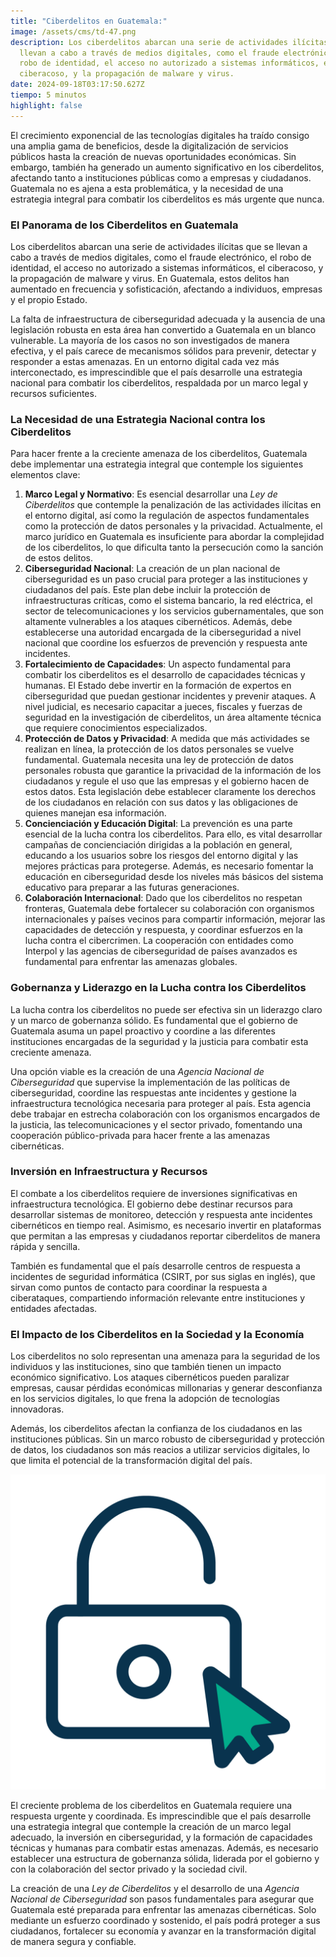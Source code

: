 ```yaml
---
title: "Ciberdelitos en Guatemala:"
image: /assets/cms/td-47.png
description: Los ciberdelitos abarcan una serie de actividades ilícitas que se
  llevan a cabo a través de medios digitales, como el fraude electrónico, el
  robo de identidad, el acceso no autorizado a sistemas informáticos, el
  ciberacoso, y la propagación de malware y virus.
date: 2024-09-18T03:17:50.627Z
tiempo: 5 minutos
highlight: false
---
```

<!--StartFragment-->

El crecimiento exponencial de las tecnologías digitales ha traído consigo una amplia gama de beneficios, desde la digitalización de servicios públicos hasta la creación de nuevas oportunidades económicas. Sin embargo, también ha generado un aumento significativo en los ciberdelitos, afectando tanto a instituciones públicas como a empresas y ciudadanos. Guatemala no es ajena a esta problemática, y la necesidad de una estrategia integral para combatir los ciberdelitos es más urgente que nunca.

### El Panorama de los Ciberdelitos en Guatemala

Los ciberdelitos abarcan una serie de actividades ilícitas que se llevan a cabo a través de medios digitales, como el fraude electrónico, el robo de identidad, el acceso no autorizado a sistemas informáticos, el ciberacoso, y la propagación de malware y virus. En Guatemala, estos delitos han aumentado en frecuencia y sofisticación, afectando a individuos, empresas y el propio Estado.

La falta de infraestructura de ciberseguridad adecuada y la ausencia de una legislación robusta en esta área han convertido a Guatemala en un blanco vulnerable. La mayoría de los casos no son investigados de manera efectiva, y el país carece de mecanismos sólidos para prevenir, detectar y responder a estas amenazas. En un entorno digital cada vez más interconectado, es imprescindible que el país desarrolle una estrategia nacional para combatir los ciberdelitos, respaldada por un marco legal y recursos suficientes.

### La Necesidad de una Estrategia Nacional contra los Ciberdelitos

Para hacer frente a la creciente amenaza de los ciberdelitos, Guatemala debe implementar una estrategia integral que contemple los siguientes elementos clave:

1. **Marco Legal y Normativo**: Es esencial desarrollar una *Ley de Ciberdelitos* que contemple la penalización de las actividades ilícitas en el entorno digital, así como la regulación de aspectos fundamentales como la protección de datos personales y la privacidad. Actualmente, el marco jurídico en Guatemala es insuficiente para abordar la complejidad de los ciberdelitos, lo que dificulta tanto la persecución como la sanción de estos delitos.
2. **Ciberseguridad Nacional**: La creación de un plan nacional de ciberseguridad es un paso crucial para proteger a las instituciones y ciudadanos del país. Este plan debe incluir la protección de infraestructuras críticas, como el sistema bancario, la red eléctrica, el sector de telecomunicaciones y los servicios gubernamentales, que son altamente vulnerables a los ataques cibernéticos. Además, debe establecerse una autoridad encargada de la ciberseguridad a nivel nacional que coordine los esfuerzos de prevención y respuesta ante incidentes.
3. **Fortalecimiento de Capacidades**: Un aspecto fundamental para combatir los ciberdelitos es el desarrollo de capacidades técnicas y humanas. El Estado debe invertir en la formación de expertos en ciberseguridad que puedan gestionar incidentes y prevenir ataques. A nivel judicial, es necesario capacitar a jueces, fiscales y fuerzas de seguridad en la investigación de ciberdelitos, un área altamente técnica que requiere conocimientos especializados.
4. **Protección de Datos y Privacidad**: A medida que más actividades se realizan en línea, la protección de los datos personales se vuelve fundamental. Guatemala necesita una ley de protección de datos personales robusta que garantice la privacidad de la información de los ciudadanos y regule el uso que las empresas y el gobierno hacen de estos datos. Esta legislación debe establecer claramente los derechos de los ciudadanos en relación con sus datos y las obligaciones de quienes manejan esa información.
5. **Concienciación y Educación Digital**: La prevención es una parte esencial de la lucha contra los ciberdelitos. Para ello, es vital desarrollar campañas de concienciación dirigidas a la población en general, educando a los usuarios sobre los riesgos del entorno digital y las mejores prácticas para protegerse. Además, es necesario fomentar la educación en ciberseguridad desde los niveles más básicos del sistema educativo para preparar a las futuras generaciones.
6. **Colaboración Internacional**: Dado que los ciberdelitos no respetan fronteras, Guatemala debe fortalecer su colaboración con organismos internacionales y países vecinos para compartir información, mejorar las capacidades de detección y respuesta, y coordinar esfuerzos en la lucha contra el cibercrimen. La cooperación con entidades como Interpol y las agencias de ciberseguridad de países avanzados es fundamental para enfrentar las amenazas globales.

### Gobernanza y Liderazgo en la Lucha contra los Ciberdelitos

La lucha contra los ciberdelitos no puede ser efectiva sin un liderazgo claro y un marco de gobernanza sólido. Es fundamental que el gobierno de Guatemala asuma un papel proactivo y coordine a las diferentes instituciones encargadas de la seguridad y la justicia para combatir esta creciente amenaza.

Una opción viable es la creación de una *Agencia Nacional de Ciberseguridad* que supervise la implementación de las políticas de ciberseguridad, coordine las respuestas ante incidentes y gestione la infraestructura tecnológica necesaria para proteger al país. Esta agencia debe trabajar en estrecha colaboración con los organismos encargados de la justicia, las telecomunicaciones y el sector privado, fomentando una cooperación público-privada para hacer frente a las amenazas cibernéticas.

### Inversión en Infraestructura y Recursos

El combate a los ciberdelitos requiere de inversiones significativas en infraestructura tecnológica. El gobierno debe destinar recursos para desarrollar sistemas de monitoreo, detección y respuesta ante incidentes cibernéticos en tiempo real. Asimismo, es necesario invertir en plataformas que permitan a las empresas y ciudadanos reportar ciberdelitos de manera rápida y sencilla.

También es fundamental que el país desarrolle centros de respuesta a incidentes de seguridad informática (CSIRT, por sus siglas en inglés), que sirvan como puntos de contacto para coordinar la respuesta a ciberataques, compartiendo información relevante entre instituciones y entidades afectadas.

### El Impacto de los Ciberdelitos en la Sociedad y la Economía

Los ciberdelitos no solo representan una amenaza para la seguridad de los individuos y las instituciones, sino que también tienen un impacto económico significativo. Los ataques cibernéticos pueden paralizar empresas, causar pérdidas económicas millonarias y generar desconfianza en los servicios digitales, lo que frena la adopción de tecnologías innovadoras.

Además, los ciberdelitos afectan la confianza de los ciudadanos en las instituciones públicas. Sin un marco robusto de ciberseguridad y protección de datos, los ciudadanos son más reacios a utilizar servicios digitales, lo que limita el potencial de la transformación digital del país.

![](/assets/cms/td-47.png)

El creciente problema de los ciberdelitos en Guatemala requiere una respuesta urgente y coordinada. Es imprescindible que el país desarrolle una estrategia integral que contemple la creación de un marco legal adecuado, la inversión en ciberseguridad, y la formación de capacidades técnicas y humanas para combatir estas amenazas. Además, es necesario establecer una estructura de gobernanza sólida, liderada por el gobierno y con la colaboración del sector privado y la sociedad civil.

La creación de una *Ley de Ciberdelitos* y el desarrollo de una *Agencia Nacional de Ciberseguridad* son pasos fundamentales para asegurar que Guatemala esté preparada para enfrentar las amenazas cibernéticas. Solo mediante un esfuerzo coordinado y sostenido, el país podrá proteger a sus ciudadanos, fortalecer su economía y avanzar en la transformación digital de manera segura y confiable.

<!--EndFragment-->